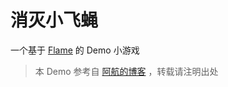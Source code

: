 # 消灭小飞蝇

一个基于 [Flame](https://github.com/flame-engine/flame) 的 Demo 小游戏

> 本 Demo 参考自 [阿航的博客](https://blog.bugcatt.com/archives/279) ，转载请注明出处
